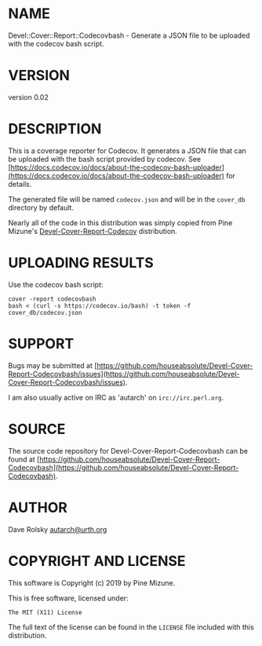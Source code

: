 # NAME

Devel::Cover::Report::Codecovbash - Generate a JSON file to be uploaded with the codecov bash script.

# VERSION

version 0.02

# DESCRIPTION

This is a coverage reporter for Codecov. It generates a JSON file that can be
uploaded with the bash script provided by codecov. See
[https://docs.codecov.io/docs/about-the-codecov-bash-uploader](https://docs.codecov.io/docs/about-the-codecov-bash-uploader) for details.

The generated file will be named `codecov.json` and will be in the
`cover_db` directory by default.

Nearly all of the code in this distribution was simply copied from Pine
Mizune's
[Devel-Cover-Report-Codecov](https://metacpan.org/release/Devel-Cover-Report-Codecov)
distribution.

# UPLOADING RESULTS

Use the codecov bash script:

    cover -report codecovbash
    bash < (curl -s https://codecov.io/bash) -t token -f cover_db/codecov.json

# SUPPORT

Bugs may be submitted at [https://github.com/houseabsolute/Devel-Cover-Report-Codecovbash/issues](https://github.com/houseabsolute/Devel-Cover-Report-Codecovbash/issues).

I am also usually active on IRC as 'autarch' on `irc://irc.perl.org`.

# SOURCE

The source code repository for Devel-Cover-Report-Codecovbash can be found at [https://github.com/houseabsolute/Devel-Cover-Report-Codecovbash](https://github.com/houseabsolute/Devel-Cover-Report-Codecovbash).

# AUTHOR

Dave Rolsky <autarch@urth.org>

# COPYRIGHT AND LICENSE

This software is Copyright (c) 2019 by Pine Mizune.

This is free software, licensed under:

    The MIT (X11) License

The full text of the license can be found in the
`LICENSE` file included with this distribution.
